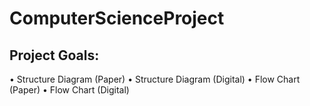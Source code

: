 # ComputerScienceProject

## Project Goals:
•	Structure Diagram (Paper)
•	Structure Diagram (Digital)
•	Flow Chart (Paper)
•	Flow Chart (Digital)

